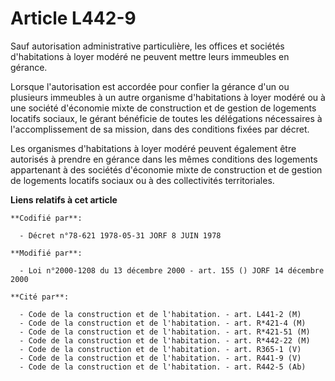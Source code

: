 # Article L442-9

Sauf autorisation administrative particulière, les offices et sociétés d'habitations à loyer modéré ne peuvent mettre leurs
immeubles en gérance.

Lorsque l'autorisation est accordée pour confier la gérance d'un ou plusieurs immeubles à un autre organisme d'habitations à
loyer modéré ou à une société d'économie mixte de construction et de gestion de logements locatifs sociaux, le gérant
bénéficie de toutes les délégations nécessaires à l'accomplissement de sa mission, dans des conditions fixées par décret.

Les organismes d'habitations à loyer modéré peuvent également être autorisés à prendre en gérance dans les mêmes conditions
des logements appartenant à des sociétés d'économie mixte de construction et de gestion de logements locatifs sociaux ou à
des collectivités territoriales.

**Liens relatifs à cet article**

	**Codifié par**:

	  - Décret n°78-621 1978-05-31 JORF 8 JUIN 1978

	**Modifié par**:

	  - Loi n°2000-1208 du 13 décembre 2000 - art. 155 () JORF 14 décembre 2000

	**Cité par**:

	  - Code de la construction et de l'habitation. - art. L441-2 (M)
	  - Code de la construction et de l'habitation. - art. R*421-4 (M)
	  - Code de la construction et de l'habitation. - art. R*421-51 (M)
	  - Code de la construction et de l'habitation. - art. R*442-22 (M)
	  - Code de la construction et de l'habitation. - art. R365-1 (V)
	  - Code de la construction et de l'habitation. - art. R441-9 (V)
	  - Code de la construction et de l'habitation. - art. R442-5 (Ab)
